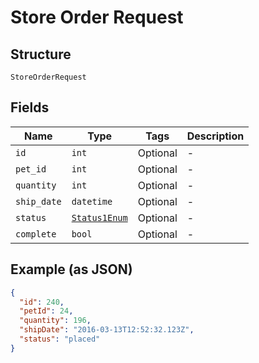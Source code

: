 
# Store Order Request

## Structure

`StoreOrderRequest`

## Fields

| Name | Type | Tags | Description |
|  --- | --- | --- | --- |
| `id` | `int` | Optional | - |
| `pet_id` | `int` | Optional | - |
| `quantity` | `int` | Optional | - |
| `ship_date` | `datetime` | Optional | - |
| `status` | [`Status1Enum`](../../doc/models/status-1-enum.md) | Optional | - |
| `complete` | `bool` | Optional | - |

## Example (as JSON)

```json
{
  "id": 240,
  "petId": 24,
  "quantity": 196,
  "shipDate": "2016-03-13T12:52:32.123Z",
  "status": "placed"
}
```

